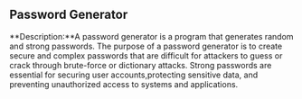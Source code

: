 ## Password Generator
**Description:**A password generator is a program that generates random and strong passwords. The purpose of a password generator is to create secure and complex passwords that are difficult for attackers to guess or crack through brute-force or dictionary attacks. Strong passwords are essential for securing user accounts,protecting sensitive data, and preventing unauthorized access to systems and applications.
